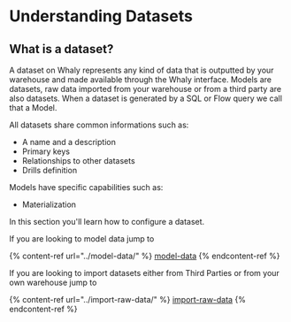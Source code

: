 # Understanding Datasets

## What is a dataset?

A dataset on Whaly represents any kind of data that is outputted by your warehouse and made available through the Whaly interface. Models are datasets, raw data imported from your warehouse or from a third party are also datasets. When a dataset is generated by a SQL or Flow query we call that a Model.

All datasets share common informations such as:

* A name and a description
* Primary keys
* Relationships to other datasets
* Drills definition

Models have specific capabilities such as:

* Materialization

In this section you'll learn how to configure a dataset.&#x20;

If you are looking to model data jump to

{% content-ref url="../model-data/" %}
[model-data](../model-data/)
{% endcontent-ref %}

If you are looking to import datasets either from Third Parties or from your own warehouse jump to

{% content-ref url="../import-raw-data/" %}
[import-raw-data](../import-raw-data/)
{% endcontent-ref %}

